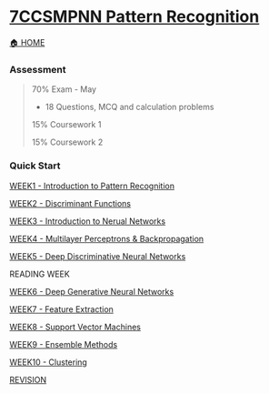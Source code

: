 # [7CCSMPNN Pattern Recognition](https://keats.kcl.ac.uk/course/view.php?id=119888)

[🏠 HOME](README.md)

### Assessment 

> 70% Exam - May
>
> - 18 Questions, MCQ and calculation problems
>
> 15% Coursework 1
>
> 15% Coursework 2

### Quick Start

[WEEK1 - Introduction to Pattern Recognition](year3/7ccsmppn/w1.md)

[WEEK2 - Discriminant Functions](year3/7ccsmppn/w2.md)

[WEEK3 - Introduction to Nerual Networks](year3/7ccsmppn/w3.md)

[WEEK4 - Multilayer Perceptrons & Backpropagation](year3/7ccsmppn/w4.md)

[WEEK5 - Deep Discriminative Neural Networks](year3/7ccsmppn/w5.md)

READING WEEK

[WEEK6 - Deep Generative Neural Networks](year3/7ccsmppn/w6.md)

[WEEK7 - Feature Extraction](year3/7ccsmppn/w7.md)

[WEEK8 - Support Vector Machines](year3/7ccsmppn/w8.md)

[WEEK9 - Ensemble Methods](year3/7ccsmppn/w9.md)

[WEEK10 - Clustering](year3/7ccsmppn/w10.md)

[REVISION](year3/7ccsmppn/re.md)